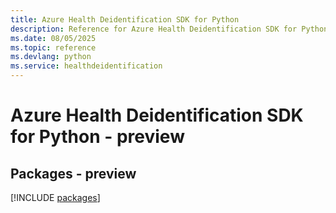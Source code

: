 ```yaml
---
title: Azure Health Deidentification SDK for Python
description: Reference for Azure Health Deidentification SDK for Python
ms.date: 08/05/2025
ms.topic: reference
ms.devlang: python
ms.service: healthdeidentification
---
```

# Azure Health Deidentification SDK for Python - preview
## Packages - preview
[!INCLUDE [packages](health-deidentification-index.md)]